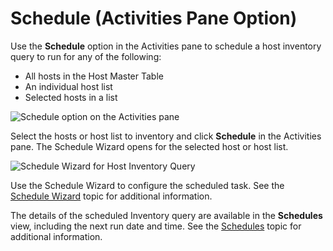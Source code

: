 # Schedule (Activities Pane Option)

Use the **Schedule** option in the Activities pane to schedule a host inventory query to run for any
of the following:

- All hosts in the Host Master Table
- An individual host list
- Selected hosts in a list

![Schedule option on the Activities pane](/img/product_docs/threatprevention/threatprevention/admin/configuration/databasemaintenance/schedule.webp)

Select the hosts or host list to inventory and click **Schedule** in the Activities pane. The
Schedule Wizard opens for the selected host or host list.

![Schedule Wizard for Host Inventory Query](/img/product_docs/accessanalyzer/12.0/admin/hostmanagement/actions/schedulewizardhostmanagement.webp)

Use the Schedule Wizard to configure the scheduled task. See the
[Schedule Wizard](/docs/accessanalyzer/12.0/admin/schedule/wizard.md) topic for additional information.

The details of the scheduled Inventory query are available in the **Schedules** view, including the
next run date and time. See the [Schedules](/docs/accessanalyzer/12.0/admin/schedule/overview.md) topic for additional
information.
